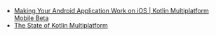 - [Making Your Android Application Work on iOS | Kotlin Multiplatform Mobile Beta](https://youtu.be/CIZU_NNAZsA)
- [The State of Kotlin Multiplatform](https://youtu.be/bz4cQeaXmsI)
